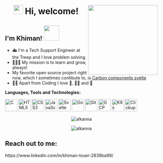 <h1 align="center"><img src="https://emojis.slackmojis.com/emojis/images/1597320283/10003/catjam.gif?1597320283" width="30" /> Hi, welcome! 
<img align='right' src="https://media0.giphy.com/media/nm6266UyRc2EnfpAo8/giphy.gif" width="230">
<h2> I'm Khiman! <img src="https://media2.giphy.com/media/26FmQ6EOvLxp6cWyY/giphy.gif" width="50"></h2>
 
- 🚑 I'm a Tech Support Engineer at the Treep and I love problem solving.
- 🏃🏻‍♀️ My mission is to learn and grow, always!
- My favorite open source project right now, which I sometimes contibute to, is [Carbon components svelte](https://github.com/carbon-design-system/carbon-components-svelte)
- ✌🏻 Apart from Coding I love 🚵, 🧗‍♂️ and 🎸</p>

 
 **Languages, Tools and Technologies:**
 
 
 <a href="https://en.wikipedia.org/wiki/C_(programming_language)" title="C"><img src="https://github.com/get-icon/geticon/raw/master/icons/c.svg" alt="C" width="40px"  height="40px"></a>
 <a href="https://www.w3.org/TR/html5/" title="HTML5"><img src="https://github.com/get-icon/geticon/raw/master/icons/html-5.svg" alt="HTML5" width="40px" height="40px"></a>
 <a href="https://www.w3.org/TR/CSS/" title="CSS3"><img src="https://github.com/get-icon/geticon/raw/master/icons/css-3.svg" alt="CSS3" width="40px" height="40px"></a>
 <a href="https://developer.mozilla.org/en-US/docs/Web/JavaScript" title="JavaScript"><img src="https://github.com/get-icon/geticon/raw/master/icons/javascript.svg"  alt="JavaScript" width="40px" height="40px"></a>
 <a href="https://svelte.dev" title="Svelte"><img src="https://github.com/get-icon/geticon/raw/master/icons/svelte-icon.svg"  alt="Svelte" width="40px" height="40px"></a>
 <a href="https://go.dev" title="Go"><img src="https://github.com/get-icon/geticon/raw/master/icons/go.svg"  alt="Go" width="40px" height="40px"></a>
 <a href="https://git-scm.com/" title="Git"><img src="https://github.com/get-icon/geticon/raw/master/icons/git-icon.svg" alt="Git" width="40px" height="40px"></a>
 <a href="https://cloud.google.com/" title="GCP"><img src="https://github.com/get-icon/geticon/raw/master/icons/google-cloud.svg" alt="GCP" width="40px" height="40px"></a>
 <a href="https://kubernetes.io" title="K8s"><img src="https://github.com/get-icon/geticon/raw/master/icons/kubernetes.svg" alt="K8s" width="40px" height="40px"></a>
 <a href="https://clickup.com" title="Clickup"><img src="https://clickup.com/landing/images/brand-assets/logo-symbol-color.svg" alt="Clickup" width="40px" height="40px"></a>




<p align="center"> <img align="center" src="https://github-readme-stats.vercel.app/api?username=alkanna&show_icons=true&theme=radical" alt="alkanna" /></p>

<p align="center"><img align="center" src="https://github-readme-streak-stats.herokuapp.com/?user=alkanna&show_icons=true&theme=tokyonight_duo" alt="alkanna" /></p>

<h2> Reach out to me: </h2>
https://www.linkedin.com/in/khiman-louer-2839ba99/
